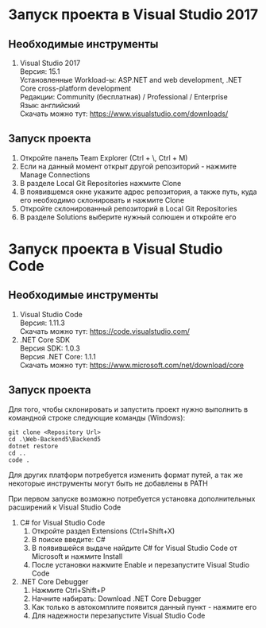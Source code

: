 ﻿# Запуск проекта в Visual Studio 2017

## Необходимые инструменты

1. Visual Studio 2017  
   Версия: 15.1  
   Установленные Workload-ы: ASP.NET and web development, .NET Core cross-platform development  
   Редакции: Community (бесплатная) / Professional / Enterprise  
   Язык: английский  
   Скачать можно тут: https://www.visualstudio.com/downloads/

## Запуск проекта

1. Откройте панель Team Explorer (Ctrl + \\, Ctrl + M)
2. Если на данный момент открыт другой репозиторий - нажмите Manage Connections
3. В разделе Local Git Repositories нажмите Clone
4. В появившемся окне укажите адрес репозитория, а также путь, куда его необходимо склонировать и нажмите Clone
5. Откройте склонированный репозиторий в Local Git Repositories
6. В разделе Solutions выберите нужный солюшен и откройте его

# Запуск проекта в Visual Studio Code

## Необходимые инструменты

1. Visual Studio Code  
   Версия: 1.11.3  
   Скачать можно тут: https://code.visualstudio.com/
2. .NET Core SDK  
   Версия SDK: 1.0.3  
   Версия .NET Core: 1.1.1  
   Скачать можно тут: https://www.microsoft.com/net/download/core

## Запуск проекта

Для того, чтобы склонировать и запустить проект нужно выполнить в командной строке следующие команды (Windows):

```
git clone <Repository Url>
cd .\Web-Backend5\Backend5
dotnet restore
cd ..
code .
```

Для других платформ потребуется изменить формат путей, а так же некоторые инструменты могут быть не добавлены в PATH

При первом запуске возможно потребуется установка дополнительных расширений к Visual Studio Code

1. C# for Visual Studio Code
   1. Откройте раздел Extensions (Ctrl+Shift+X)
   2. В поиске введите: C#
   3. В появившейся выдаче найдите C# for Visual Studio Code от Microsoft и нажмите Install
   4. После установки нажмите Enable и перезапустите Visual Studio Code
2. .NET Core Debugger
   1. Нажмите Ctrl+Shift+P
   2. Начните набирать: Download .NET Core Debugger
   3. Как только в автокомплите появится данный пункт - нажмите его
   4. Для надежности перезапустите Visual Studio Code
